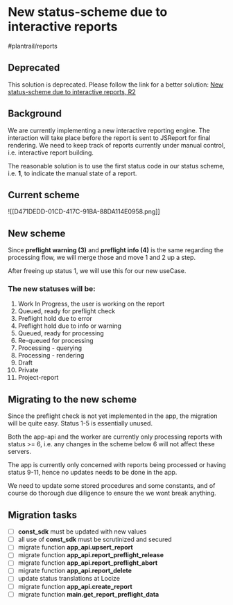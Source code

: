 # New status-scheme due to interactive reports
#plantrail/reports

## Deprecated
This solution is deprecated. Please follow the link for a better solution:
[New status-scheme due to interactive reports, R2](bear://x-callback-url/open-note?id=586A7B9E-1BFF-4F6D-8CA8-2635DD6D65C7-88858-0001C9C8A5009978&show_window=yes&new_window=yes)

## Background
We are currently implementing a new interactive reporting engine. The interaction will take place before the report is sent to JSReport for final rendering. We need to keep track of reports currently under manual control, i.e. interactive report building.

The reasonable solution is to use the first status code in our status scheme, i.e. **1**, to indicate the manual state of a report.

## Current scheme
![[D471DEDD-01CD-417C-91BA-88DA114E0958.png]]

## New scheme
Since **preflight warning (3)** and **preflight info (4)** is the same regarding the processing flow, we will merge those and move 1 and 2 up a step.

After freeing up status 1, we will use this for our new useCase.

### The new statuses will be: 
1. Work In Progress, the user is working on the report
2. Queued, ready for preflight check 
3. Preflight hold due to error
4. Preflight hold due to info or warning
5. Queued, ready for processing
6. Re-queued for processing
7. Processing - querying
8. Processing - rendering
9. Draft
10. Private
11. Project-report

## Migrating to the new scheme
Since the preflight check is not yet implemented in the app, the migration will be quite easy. Status 1-5 is essentially unused.

Both the app-api and the worker are currently only processing reports with status >= 6, i.e. any changes in the scheme below 6 will not affect these servers.

The app is currently only concerned with reports being processed or having status 9-11, hence no updates needs to be done in the app.

We need to update some stored procedures and some constants, and of course do thorough due diligence to ensure the we wont break anything.

## Migration tasks
- [ ] **const_sdk** must be updated with new values
- [ ] all use of **const_sdk** must be scrutinized and secured
- [ ] migrate function **app_api.upsert_report**
- [ ] migrate function **app_api.report_preflight_release**
- [ ] migrate function **app_api.report_preflight_abort**
- [ ] migrate function **app_api.report_delete**
- [ ] update status translations at Locize
- [ ] migrate function **app_api.create_report**
- [ ] migrate function **main.get_report_preflight_data**